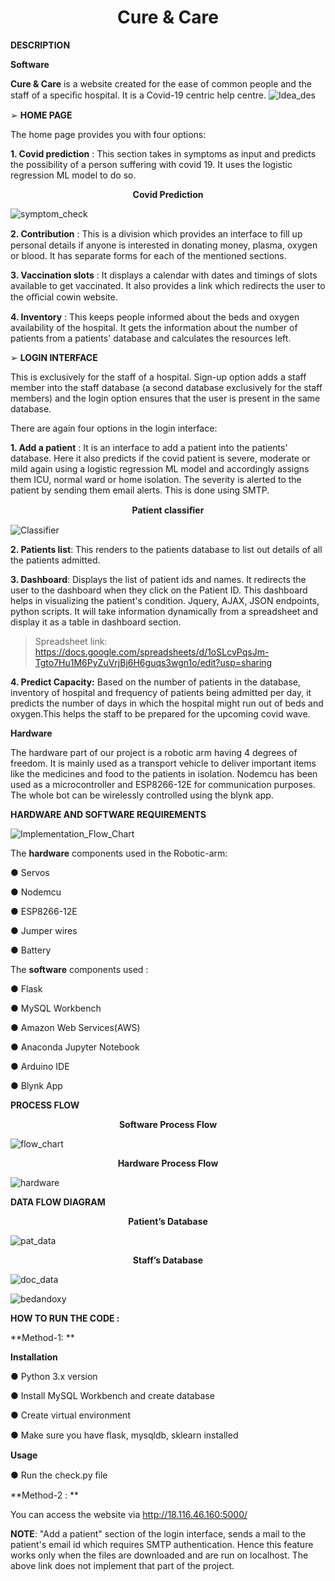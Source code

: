 <h1 align="center"><b>
    Cure & Care
  </b>
</h1>

**DESCRIPTION**

**Software**

**Cure & Care** is a website created for the ease of common people and the staff of a speciﬁc hospital. It is a Covid-19 centric help centre.
![Idea_des](https://user-images.githubusercontent.com/54552117/118690973-39079b80-b826-11eb-8282-1ff124bbde4c.PNG)

➢ **HOME PAGE**

The home page provides you with four options:

**1. Covid prediction** : This section takes in symptoms as input and predicts the possibility of a person suffering with covid 19. It uses the logistic regression ML model to do so.





<p align="center"><b>
    Covid Prediction
  </b>
</p>

![symptom_check](https://user-images.githubusercontent.com/54552117/118691567-d662cf80-b826-11eb-9fe4-fba958069419.png)


**2. Contribution** : This is a division which provides an interface to ﬁll up personal details if anyone is interested in donating money, plasma, oxygen or blood. It has separate forms for each of the mentioned sections.

**3. Vaccination slots** : It displays a calendar with dates and timings of slots available to get vaccinated. It also provides a link which redirects the user to the oﬃcial cowin website.

**4. Inventory** : This keeps people informed about the beds and oxygen availability of the hospital. It gets the information about the number of patients from a patients' database and calculates the resources left.

➢ **LOGIN INTERFACE**

This is exclusively for the staff of a hospital. Sign-up option adds a staff member into the staff database (a second database exclusively for the staff members) and the login option ensures that the user is present in the same database.





There are again four options in the login interface:

**1. Add a patient** : It is an interface to add a patient into the patients' database. Here it also predicts if the covid patient is severe, moderate or mild again using a logistic regression ML model and accordingly assigns them ICU, normal ward or home isolation. The severity is alerted to the patient by sending them email alerts. This is done using SMTP.

<p align="center"><b>
    Patient classiﬁer
  </b>
</p>

![Classifier](https://user-images.githubusercontent.com/54552117/118691773-07430480-b827-11eb-8faa-3cdb1179254e.png)

**2. Patients list**: This renders to the patients database to list out details of all the patients admitted.

**3. Dashboard**: Displays the list of patient ids and names. It redirects the user to the dashboard when they click on the Patient ID. This dashboard helps in visualizing the patient's condition. Jquery, AJAX, JSON endpoints, python scripts. It will take information dynamically from a spreadsheet and display it as a table in dashboard section.

>Spreadsheet link: https://docs.google.com/spreadsheets/d/1oSLcvPqsJm-Tgto7Hu1M6PyZuVrjBj6H6guqs3wgn1o/edit?usp=sharing

**4. Predict Capacity:** Based on the number of patients in the database, inventory of hospital and frequency of patients being admitted per day, it predicts the number of days in which the hospital might run out of beds and oxygen.This helps the staff to be prepared for the upcoming covid wave.





**Hardware**

The hardware part of our project is a robotic arm having 4 degrees of freedom. It is mainly used as a transport vehicle to deliver important items like the medicines and food to the patients in isolation. Nodemcu has been used as a microcontroller and ESP8266-12E for communication purposes. The whole bot can be wirelessly controlled using the blynk app.

**HARDWARE AND SOFTWARE REQUIREMENTS**

![Implementation_Flow_Chart](https://user-images.githubusercontent.com/54552117/118691908-2a6db400-b827-11eb-90f9-e8d606584151.PNG)

The **hardware** components used in the Robotic-arm:

● Servos

● Nodemcu

● ESP8266-12E

● Jumper wires

● Battery





The **software** components used :

● Flask

● MySQL Workbench

● Amazon Web Services(AWS)

● Anaconda Jupyter Notebook

● Arduino IDE

● Blynk App

**PROCESS FLOW**

<p align="center"><b>
    Software Process Flow
  </b>
</p>

![flow_chart](https://user-images.githubusercontent.com/54552117/118691982-3e191a80-b827-11eb-8af4-efd33a2607f9.png)



<p align="center"><b>
    Hardware Process Flow
  </b>
</p>

![hardware](https://user-images.githubusercontent.com/54552117/118692050-4d986380-b827-11eb-9c44-c1d6057c35a6.PNG)

**DATA FLOW DIAGRAM**

<p align="center"><b>
    Patient’s Database
  </b>
</p>

![pat_data](https://user-images.githubusercontent.com/54552117/118692231-71f44000-b827-11eb-8a04-71f0b28102e6.png)




<p align="center"><b>
    Staff’s Database
  </b>
</p>

![doc_data](https://user-images.githubusercontent.com/54552117/118692395-a0721b00-b827-11eb-92e3-9edbe2aaec95.png)

![bedandoxy](https://user-images.githubusercontent.com/54552117/118692368-96501c80-b827-11eb-9a0f-63df08b36254.PNG)



**HOW TO RUN THE CODE :**



**Method-1: **

**Installation**

● Python 3.x version

● Install MySQL Workbench and create database

● Create virtual environment

● Make sure you have ﬂask, mysqldb, sklearn installed

**Usage**

● Run the check.py ﬁle


**Method-2 : **

You can access the website via <http://18.116.46.160:5000/>



**NOTE**: "Add a patient" section of the login interface, sends a mail to the patient's email id which requires SMTP authentication. Hence this feature works only when the files are downloaded and are run on localhost. The above link does not implement that part of the project. 

